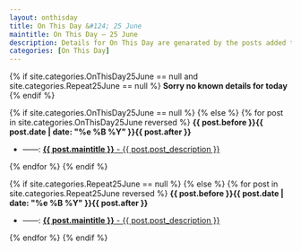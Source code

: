 ```yaml
---
layout: onthisday
title: On This Day &#124; 25 June
maintitle: On This Day — 25 June
description: Details for On This Day are genarated by the posts added to the website so the content is subject to changes/updates over time.
categories: [On This Day]
---
```


{% if site.categories.OnThisDay25June == null and site.categories.Repeat25June == null %}
<strong>Sorry no known details for today</strong>
{% endif %}

{% if site.categories.OnThisDay25June == null %}
{% else %}
{% for post in site.categories.OnThisDay25June reversed %}
<strong>{{ post.before }}{{ post.date | date: "%e %B %Y" }}{{ post.after }}</strong>
<ul>
<li> ——: <a href="{{ post.url }}"><strong>{{ post.maintitle }}</strong> - {{ post.post_description }}</a></li>
</ul>
{% endfor %}
{% endif %}

{% if site.categories.Repeat25June == null %}
{% else %}
{% for post in site.categories.Repeat25June reversed %}
<strong>{{ post.before }}{{ post.date | date: "%e %B %Y" }}{{ post.after }}</strong>
<ul>
<li> ——: <a href="{{ post.url }}"><strong>{{ post.maintitle }}</strong> - {{ post.post_description }}</a></li>
</ul>
{% endfor %}
{% endif %}
